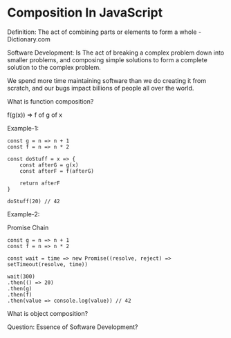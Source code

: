 # Composition In JavaScript

Definition: The act of combining parts or elements to form a whole - Dictionary.com

Software Development: Is The act of breaking a complex problem down into smaller problems, and composing simple solutions to form a complete solution to the complex problem.

We spend more time maintaining software than we do creating it from scratch, and our bugs impact billions of people all over the world.

What is function composition?

f(g(x)) => f of g of x

Example-1: 
```
const g = n => n + 1
const f = n => n * 2

const doStuff = x => {
    const afterG = g(x)
    const afterF = f(afterG)

    return afterF
}

doStuff(20) // 42
```

Example-2:

Promise Chain
```
const g = n => n + 1
const f = n => n * 2

const wait = time => new Promise((resolve, reject) => setTimeout(resolve, time))

wait(300)
.then(() => 20)
.then(g)
.then(f)
.then(value => console.log(value)) // 42
```


What is object composition?



Question: Essence of Software Development?
